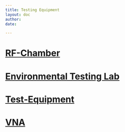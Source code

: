 ```yaml
---
title: Testing Equipment
layout: doc
author: 
date: 

---
```



# [RF-Chamber](RF-Chamber)  

# [Environmental Testing Lab](ETL)  

# [Test-Equipment](Test-Equipment)  

# [VNA](VNA)
